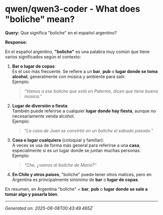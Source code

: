 # qwen/qwen3-coder - What does "boliche" mean?

**Query:** Que significa "boliche" en el español argentino?



**Response:**

En el español argentino, **"boliche"** es una palabra muy común que tiene varios significados según el contexto:

1. **Bar o lugar de copas**:  
   Es el uso más frecuente. Se refiere a un **bar**, **pub** o **lugar donde se toma alcohol**, generalmente con música y ambiente para salir.  
   Ejemplo:  
   > *“Vamos a ese boliche que está en Palermo, dicen que tiene buena música.”*

2. **Lugar de diversión o fiesta**:  
   También puede referirse a cualquier **lugar donde hay fiesta**, aunque no necesariamente venda alcohol.  
   Ejemplo:  
   > *“La casa de Juan se convirtió en un boliche el sábado pasado.”*

3. **Casa o lugar cualquiera** (coloquial y familiar):  
   A veces se usa de forma más general para referirse a una **casa**, especialmente si es un lugar donde se juntan muchas personas.  
   Ejemplo:  
   > *“Che, ¿vamos al boliche de Mario?”*

4. **En Chile y otros países**, "boliche" puede tener otros matices, pero en Argentina es principalmente sinónimo de **bar** o **lugar de copas**.

En resumen, en Argentina "boliche" = **bar**, **pub** o **lugar donde se sale a tomar algo y pasarla bien**.


---
*Generated on: 2025-08-08T00:43:49.465Z*
